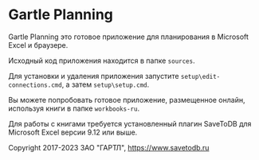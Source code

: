 # Gartle Planning

Gartle Planning это готовое приложение для планирования в Microsoft Excel и браузере.

Исходный код приложения находится в папке `sources`.

Для установки и удаления приложения запустите `setup\edit-connections.cmd`, а затем `setup\setup.cmd`.

Вы можете попробовать готовое приложение, размещенное онлайн, используя книги в папке `workbooks-ru`.

Для работы с книгами требуется установленный плагин SaveToDB для Microsoft Excel версии 9.12 или выше.

Copyright 2017-2023 ЗАО "ГАРТЛ", https://www.savetodb.ru
